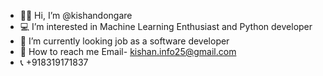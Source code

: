 - 👩‍💻 Hi, I’m @kishandongare
- 💻 I’m interested in Machine Learning Enthusiast and Python developer
- 📱  I’m currently looking job as a software developer
- 📧 How to reach me Email- kishan.info25@gmail.com
- 📞 +918319171837
<!---
kishandongare/kishandongare is a ✨ special ✨ repository because its `README.md` (this file) appears on your GitHub profile.
You can click the Preview link to take a look at your changes.
--->
